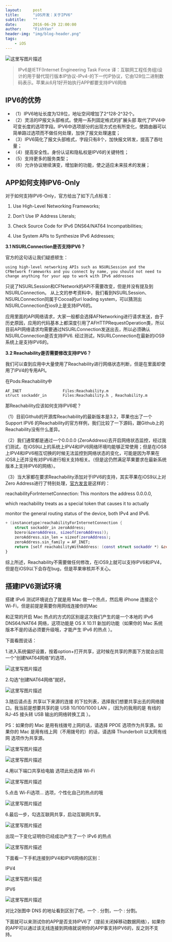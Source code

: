 ```yaml
---
layout:     post
title:      "iOS开发：关于IPV6"
subtitle:   ""
date:       2016-06-29 22:00:00
author:     "FishYan"
header-img: "img/blog-header.png"
tags:
    - iOS
---
```


![这里写图片描述](http://img.blog.csdn.net/20160619091717737)

>IPv6是IETF(Internet Engineering Task Force 译：互联网工程任务组)设计的用于替代现行版本IP协议-IPv4-的下一代IP协议，它由128位二进制数码表示。苹果从6月1好开始执行APP都要支持IPV6网络

## IPV6的优势
- （1）IPV6地址长度为128位，地址空间增加了2^128-2^32个。
- （2）灵活的IP报文头部格式。使用一系列固定格式的扩展头部
取代了IPV4中可变长度的选项字段。IPV6中选项部分的出现方式也有所变化，使路由器可以简单路过选项而不做任何处理，加快了报文处理速度；
- （3）IPV6简化了报文头部格式，字段只有8个，加快报文转发，提高了吞吐量；
- （4）提高安全性。身份认证和隐私权是IPV6的关键特性；
- （5）支持更多的服务类型；
- （6）允许协议继续演变，增加新的功能，使之适应未来技术的发展；

## APP如何支持IPV6-Only

对于如何支持IPV6-Only，官方给出了如下几点标准：

1. Use High-Level Networking Frameworks;

2. Don’t Use IP Address Literals;

3. Check Source Code for IPv6 DNS64/NAT64 Incompatibilities;

4. Use System APIs to Synthesize IPv6 Addresses;

**3.1 NSURLConnection是否支持IPV6？**

官方的这句话让我们疑惑顿生：
```
using high-level networking APIs such as NSURLSession and the CFNetwork frameworks and you connect by name, you should not need to change anything for your app to work with IPv6 addresses
```
只说了NSURLSession和CFNetwork的API不需要改变，但是并没有提及到NSURLConnection。 从上文的参考资料中，我们看到NSURLSession、NSURLConnection同属于Cocoa的url loading system，可以猜测出NSURLConnection在ios9上是支持IPV6的。

应用里面的API网络请求，大家一般都会选择AFNetworking进行请求发送，由于历史原因，应用的代码基本上都深度引用了AFHTTPRequestOperation类，所以目前API网络请求均需要通过NSURLConnection发送出去，所以必须确认NSURLConnection是否支持IPV6. 经过测试，NSURLConnection在最新的iOS9系统上是支持IPV6的。

**3.2 Reachability是否需要修改支持IPV6？**

我们可以查到应用中大量使用了Reachability进行网络状态判断，但是在里面却使用了IPV4的专用API。

在Pods:Reachability中
```
AF_INET                  Files:Reachability.m
struct sockaddr_in       Files:Reachability.h , Reachability.m
```
那Reachability应该如何支持IPV6呢？

（1）目前Github的开源库Reachability的最新版本是3.2，苹果也出了一个Support IPV6 的Reachability的官方样例，我们比较了一下源码，跟Github上的Reachability没有什么差异。

（2）我们通常都是通过一个0.0.0.0 (ZeroAddress)去开启网络状态监控，经过我们测试，在iOS9以上的系统上IPV4和IPV6网络环境均能够正常使用；但是在iOS8上IPV4和IPV6相互切换的时候无法监控到网络状态的变化，可能是因为苹果在iOS8上还并没有对IPV6进行相关支持相关。（但是这仍然满足苹果要求在最新系统版本上支持IPV6的网络）。

（3）当大家都在要求Reachability添加对于IPV6的支持，其实苹果在iOS9以上对Zero Address进行了特别处理，[官方发言](https://developer.apple.com/library/ios/samplecode/Reachability/Listings/ReadMe_md.html#//apple_ref/doc/uid/DTS40007324-ReadMe_md-DontLinkElementID_11)是这样的：

reachabilityForInternetConnection: This monitors the address 0.0.0.0,

which reachability treats as a special token that causes it to actually

monitor the general routing status of the device, both IPv4 and IPv6.

```swift
+ (instancetype)reachabilityForInternetConnection {
    struct sockaddr_in zeroAddress;
    bzero(&zeroAddress, sizeof(zeroAddress));
    zeroAddress.sin_len = sizeof(zeroAddress);
    zeroAddress.sin_family = AF_INET;
    return [self reachabilityWithAddress: (const struct sockaddr *) &zeroAddress];
}
```
综上所述，Reachability不需要做任何修改，在iOS9上就可以支持IPV6和IPV4，但是在iOS9以下会存在bug，但是苹果审核并不关心。

## 搭建IPV6测试环境
搭建 IPv6 测试环境说白了就是用 Mac 做一个热点，然后用 iPhone 连接这个 Wi-Fi，但是前提是需要你用网线连接你的Mac

和正常的开启 Mac 热点的方式的区别是这次我们产生的是一个本地的 IPv6 DNS64/NAT64 网络，这项功能是 OS X 10.11 新加的功能（如果你的 Mac 系统版本不是的话必须要升级哦，才能产生 IPv6 的热点 ）。

下面看图说话：

1.进入系统偏好设置，按着option+打开共享，这时候在共享的界面下方就会出现一个“创建NAT64网络”的选项，

![这里写图片描述](http://img.blog.csdn.net/20160619094032309)


2.勾选“创建NAT64网络”就好。

![这里写图片描述](http://img.blog.csdn.net/20160619094437405)

3.随后请点击 共享以下来源的连接 的下拉列表，选择我们想要共享出去的网络接口。我当前是想要共享的是 USB 10/100/1000 LAN ，（因为的我用的是 有线的 RJ-45 接头转 USB 输出的网络转换工具 ）。

PS：如果你的 Mac 是用有线拨号上网的话，请选择 PPOE 选项作为共享源。如果你的 Mac 是用有线上网（不用拨号的）的话，请选择 Thunderbolt 以太网有线网 选项作为共享源。

![这里写图片描述](http://img.blog.csdn.net/20160619094602552)

![这里写图片描述](http://img.blog.csdn.net/20160619094711062)

4.用以下端口共享给电脑 选项此处选择 Wi-Fi

![这里写图片描述](http://img.blog.csdn.net/20160619094759368)

5.点击 Wi-Fi选项... 选项，个性化自己的热点的哦

![这里写图片描述](http://img.blog.csdn.net/20160619094942401)

6.最后一步，勾选互联网共享，启动互联网共享。

![这里写图片描述](http://img.blog.csdn.net/20160619095101825)

出现一下变化证明你已经成功产生了一个 IPv6 的热点

![这里写图片描述](http://img.blog.csdn.net/20160619095201017)

下面看一下手机连接到IPV4和IPV6网络的区别：

IPV4

![这里写图片描述](http://img.blog.csdn.net/20160619095319611)

IPV6

![这里写图片描述](http://img.blog.csdn.net/20160619095401424)

对比2张图中 DNS 的地址看到区别了吧，一个 . 分割，一个 : 分割。

下面就可以来测试你的APP是否支持IPV6了（提前关闭掉移动数据网络），如果你的APP可以通过该无线连接到网络就说明你的APP事支持IPV6的，反之则不支持。